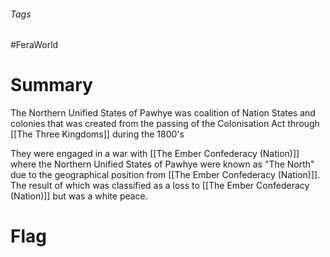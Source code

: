###### Tags

#FeraWorld

# Summary
The Northern Unified States of Pawhye was coalition of Nation States and colonies that was created from the passing of the Colonisation Act through [[The Three Kingdoms]] during the 1800's

They were engaged in a war with [[The Ember Confederacy (Nation)]] where the Northern Unified States of Pawhye were known as "The North" due to the geographical position from [[The Ember Confederacy (Nation)]]. The result of which was classified as a loss to [[The Ember Confederacy (Nation)]] but was a white peace.

# Flag